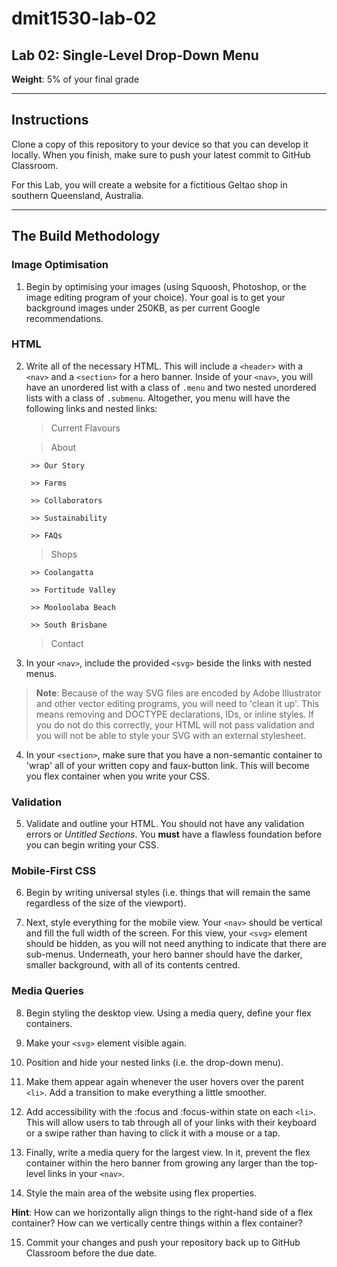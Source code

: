 # dmit1530-lab-02

## Lab 02: Single-Level Drop-Down Menu

**Weight**: 5% of your final grade

---

## Instructions

Clone a copy of this repository to your device so that you can develop it locally. When you finish, make sure to push your latest commit to GitHub Classroom. 

For this Lab, you will create a website for a fictitious Geltao shop in southern Queensland, Australia. 

---

## The Build Methodology

### Image Optimisation 

1. Begin by optimising your images (using Squoosh, Photoshop, or the image editing program of your choice). Your goal is to get your background images under 250KB, as per current Google recommendations. 

### HTML

2. Write all of the necessary HTML. This will include a ``<header>`` with a ``<nav>`` and a ``<section>`` for a hero banner. Inside of your ``<nav>``, you will have an unordered list with a class of ``.menu`` and two nested unordered lists with a class of ``.submenu``. Altogether, you menu will have the following links and nested links: 

	> Current Flavours

	> About

		>> Our Story

		>> Farms

		>> Collaborators 

		>> Sustainability 

		>> FAQs
	
	> Shops

		>> Coolangatta

		>> Fortitude Valley

		>> Mooloolaba Beach

		>> South Brisbane

	> Contact

3. In your ``<nav>``, include the provided ``<svg>`` beside the links with nested menus. 

> **Note**: Because of the way SVG files are encoded by Adobe Illustrator and other vector editing programs, you will need to 'clean it up'. This means removing and DOCTYPE declarations, IDs, or inline styles. If you do not do this correctly, your HTML will not pass validation and you will not be able to style your SVG with an external stylesheet. 

4. In your ``<section>``, make sure that you have a non-semantic container to 'wrap' all of your written copy and faux-button link. This will become you flex container when you write your CSS.

### Validation

5. Validate and outline your HTML. You should not have any validation errors or _Untitled Sections_. You **must** have a flawless foundation before you can begin writing your CSS.

### Mobile-First CSS

6. Begin by writing universal styles (i.e. things that will remain the same regardless of the size of the viewport).

7. Next, style everything for the mobile view. Your ``<nav>`` should be vertical and fill the full width of the screen. For this view, your ``<svg>`` element should be hidden, as you will not need anything to indicate that there are sub-menus. Underneath, your hero banner should have the darker, smaller background, with all of its contents centred. 

### Media Queries

8. Begin styling the desktop view. Using a media query, define your flex containers. 

9. Make your ``<svg>`` element visible again.

10. Position and hide your nested links (i.e. the drop-down menu). 

11. Make them appear again whenever the user hovers over the parent ``<li>``. Add a transition to make everything a little smoother.

12. Add accessibility with the :focus and :focus-within state on each ``<li>``. This will allow users to tab through all of your links with their keyboard or a swipe rather than having to click it with a mouse or a tap. 

13. Finally, write a media query for the largest view. In it, prevent the flex container within the hero banner from growing any larger than the top-level links in your ``<nav>``.

14. Style the main area of the website using flex properties. 

**Hint**: How can we horizontally align things to the right-hand side of a flex container? How can we vertically centre things within a flex container? 

15. Commit your changes and push your repository back up to GitHub Classroom before the due date.

